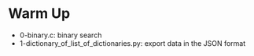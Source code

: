 # Warm Up
* 0-binary.c: binary search
* 1-dictionary_of_list_of_dictionaries.py: export data in the JSON format
